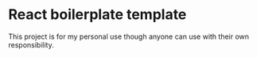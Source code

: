 # React boilerplate template

This project is for my personal use though anyone can use with their own responsibility.
